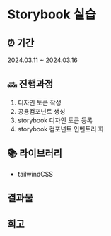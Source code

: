 # Storybook 실습

## ⏰ 기간

2024.03.11 ~ 2024.03.16

## 🔜 진행과정

1. 디자인 토큰 작성
2. 공용컴포넌트 생성
3. storybook 디자인 토큰 등록
4. storybook 컴포넌트 인벤토리 화

## 📚 라이브러리

- tailwindCSS

## 결과물

## 회고

